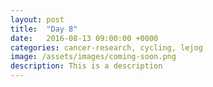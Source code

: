 ```yaml
---
layout: post
title:  "Day 8"
date:   2016-08-13 09:00:00 +0000
categories: cancer-research, cycling, lejog
image: /assets/images/coming-soon.png
description: This is a description
---
```

